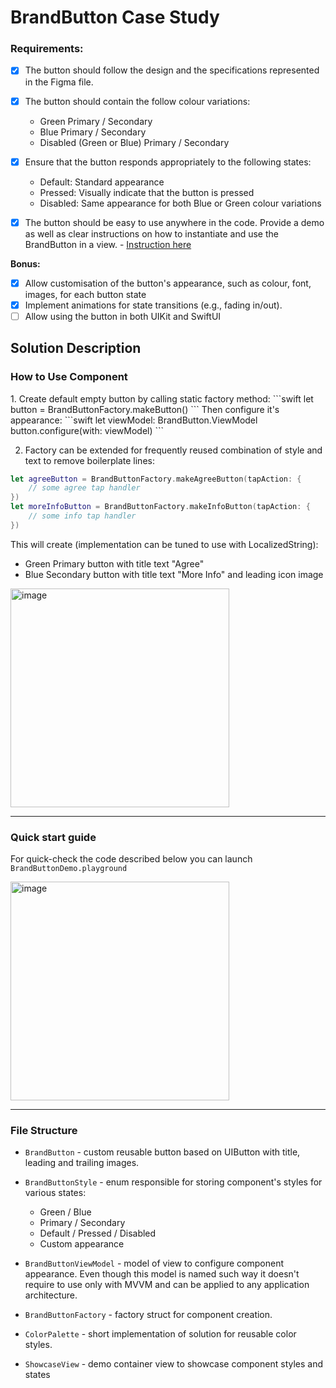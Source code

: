 # BrandButton Case Study

### Requirements:
- [X] The button should follow the design and the specifications represented in the Figma file.

- [X] The button should contain the follow colour variations:
    - Green Primary / Secondary
    - Blue Primary / Secondary
    - Disabled (Green or Blue) Primary / Secondary

- [X] Ensure that the button responds appropriately to the following states:
    - Default: Standard appearance
    - Pressed: Visually indicate that the button is pressed
    - Disabled: Same appearance for both Blue or Green colour variations
    
- [X] The button should be easy to use anywhere in the code. Provide a demo as well as clear instructions on how to instantiate and use the BrandButton in a view. - [Instruction here](#how-to-use)

**Bonus:**
- [X] Allow customisation of the button's appearance, such as colour, font, images, for each button state
- [X] Implement animations for state transitions (e.g., fading in/out).
- [ ] Allow using the button in both UIKit and SwiftUI

## Solution Description

<h3 id="how-to-use">How to Use Component</h3>
1. Create default empty button by calling static factory method:
```swift
let button = BrandButtonFactory.makeButton()
```
Then configure it's appearance:
```swift
let viewModel: BrandButton.ViewModel
button.configure(with: viewModel)
```

2. Factory can be extended for frequently reused combination of style and text to remove boilerplate lines:
```swift
let agreeButton = BrandButtonFactory.makeAgreeButton(tapAction: {
    // some agree tap handler
})
let moreInfoButton = BrandButtonFactory.makeInfoButton(tapAction: {
    // some info tap handler
})
```
This will create (implementation can be tuned to use with LocalizedString):
- Green Primary button with title text "Agree"
- Blue Secondary button with title text "More Info" and leading icon image

<img width="350" alt="image" src="https://github.com/bllizard22/button-case-study/assets/37974438/085a0281-e081-4018-86af-9bb496d041ab">

------

### Quick start guide
For quick-check the code described below you can launch `BrandButtonDemo.playground`

<img width="350" alt="image" src="https://github.com/bllizard22/button-case-study/assets/37974438/b4c36cae-a90b-4851-a28b-7f112ab69a49">


------

### File Structure
- `BrandButton` - custom reusable button based on UIButton with title, leading and trailing images.

- `BrandButtonStyle` - enum responsible for storing component's styles for various states:
    - Green / Blue
    - Primary / Secondary
    - Default / Pressed / Disabled
    - Custom appearance

- `BrandButtonViewModel` - model of view to configure component appearance. Even though this model is named such way it doesn't require to use only with MVVM and can be applied to any application architecture.

- `BrandButtonFactory` - factory struct for component creation.

- `ColorPalette` - short implementation of solution for reusable color styles.

- `ShowcaseView` - demo container view to showcase component styles and states
